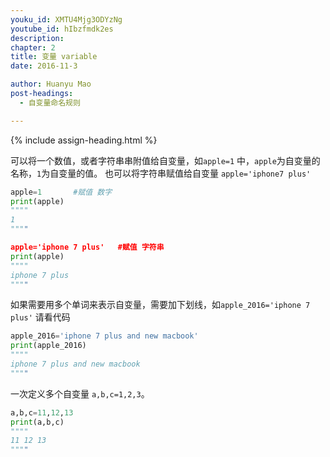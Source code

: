 ```yaml
---
youku_id: XMTU4Mjg3ODYzNg
youtube_id: hIbzfmdk2es
description: 
chapter: 2
title: 变量 variable
date: 2016-11-3

author: Huanyu Mao
post-headings:
  - 自变量命名规则

---
```






{% include assign-heading.html %}

可以将一个数值，或者字符串串附值给自变量，如`apple=1` 中，`apple`为自变量的名称，`1`为自变量的值。 也可以将字符串赋值给自变量  `apple='iphone7 plus'`

```python
apple=1       #赋值 数字
print(apple)
""""
1
""""

apple='iphone 7 plus'   #赋值 字符串
print(apple)
""""
iphone 7 plus
""""

```

如果需要用多个单词来表示自变量，需要加下划线，如`apple_2016='iphone 7 plus'` 请看代码

```python
apple_2016='iphone 7 plus and new macbook'
print(apple_2016)
""""
iphone 7 plus and new macbook
""""
```

一次定义多个自变量  `a,b,c=1,2,3`。

```python
a,b,c=11,12,13
print(a,b,c)
""""
11 12 13
""""
```

